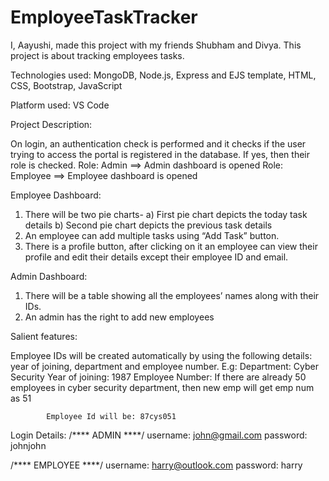 # EmployeeTaskTracker
I, Aayushi, made this project with my friends Shubham and Divya. This project is about tracking employees tasks.

Technologies used: 
MongoDB, Node.js, Express and EJS template, HTML, CSS, Bootstrap, JavaScript


Platform used:
VS Code

Project Description: 

On login, an authentication check is performed and it checks if the user trying to access the portal is registered in the database.
If yes, then their role is checked.
     Role: Admin ==> Admin dashboard is opened
     Role: Employee ==> Employee dashboard is opened
     
Employee Dashboard:

1. There will be two pie charts-
   a) First pie chart depicts the today task details 
   b) Second pie chart depicts the previous task details
2. An employee can add multiple tasks using “Add Task” button.
3. There is a profile button, after clicking on it an employee can view their profile and edit their details except their employee ID and email.

Admin Dashboard:

1. There will be a table showing all the employees’ names along with their IDs.
2. An admin has the right to add new employees

Salient features:

Employee IDs will be created automatically by using the following details: year of joining, department and employee number.
E.g: 
            Department: Cyber Security
            Year of joining: 1987
            Employee Number: If there are already 50 employees in cyber security department, then new emp will get emp num as 51
            
            Employee Id will be: 87cys051
            
Login Details:
/**** ADMIN ****/
username: john@gmail.com
password: johnjohn

/**** EMPLOYEE ****/
username: harry@outlook.com
password: harry



